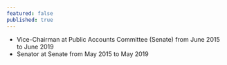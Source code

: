 ```yaml
---
featured: false
published: true
---
```

* Vice-Chairman at Public Accounts Committee (Senate) from June 2015 to June 2019
* Senator at Senate from May 2015 to May 2019

